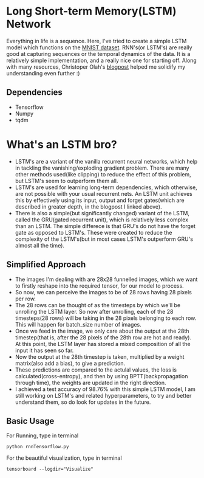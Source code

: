 # Long Short-term Memory(LSTM) Network
Everything in life is a sequence. Here, I've tried to create a simple LSTM model which functions on the [MNIST dataset](http://yann.lecun.com/exdb/mnist/). RNN's(or LSTM's) are really good at capturing sequences or the temporal dynamics of the data. It is a relatively simple implementation, and a really nice one for starting off. Along with many resources, Christoper Olah's [blogpost](http://colah.github.io/posts/2015-08-Understanding-LSTMs/) helped me solidify my understanding even further :)

## Dependencies
* Tensorflow
* Numpy
* tqdm

# What's an LSTM bro?
* LSTM's are a variant of the vanilla recurrent neural networks, which help in tackling the vanishing/exploding gradient problem. There are many other methods used(like clipping) to reduce the effect of this problem, but LSTM's seem to outperform them all.
* LSTM's are used for learning long-term dependencies, which otherwise, are not possible with your usual recurrent nets. An LSTM unit achieves this by effectively using its input, output and forget gates(which are described in greater depth, in the blogpost I linked above).
* There is also a simple(but significantly changed) variant of the LSTM, called the GRU(gated recurrent unit), which is relatively less complex than an LSTM. The simple differece is that GRU's do not have the forget gate as opposed to LSTM's. These were created to reduce the complexity of the LSTM's(but in most cases LSTM's outperform GRU's almost all the time).

## Simplified Approach
* The images I'm dealing with are 28x28 funnelled images, which we want to firstly reshape into the required tensor, for our model to process.
* So now, we can perceive the images to be of 28 rows having 28 pixels per row.
* The 28 rows can be thought of as the timesteps by which we'll be unrolling the LSTM layer. So now after unrolling, each of the 28 timesteps(28 rows) will be taking in the 28 pixels belonging to each row. This will happen for batch_size number of images.
* Once we feed in the image, we only care about the output at the 28th timestep(that is, after the 28 pixels of the 28th row are hot and ready). At this point, the LSTM layer has stored a mixed composition of all the input it has seen so far.
* Now the output at the 28th timestep is taken, multiplied by a weight matrix(also add a bias), to give a prediction.
* These predictions are compared to the actulal values, the loss is calculated(cross-entropy), and then by using BPTT(backpropagation through time), the weights are updated in the right direction.
* I achieved a test accuracy of 98.76% with this simple LSTM model, I am still working on LSTM's and related hyperparameters, to try and better understand them, so do look for updates in the future.

## Basic Usage
For Running, type in terminal
```
python rnnTensorflow.py
```
For the beautiful visualization, type in terminal
```
tensorboard --logdir="Visualize"
```



